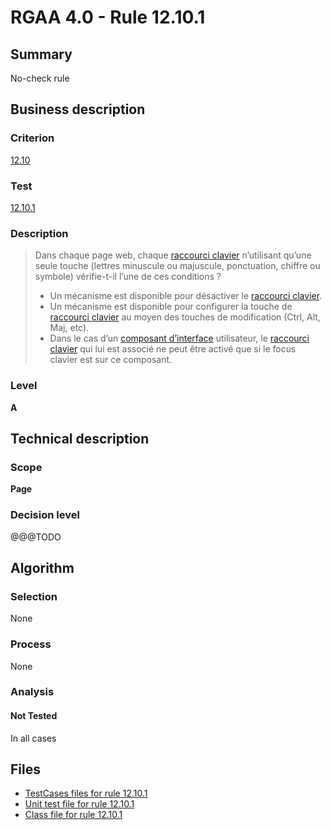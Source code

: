 # RGAA 4.0 - Rule 12.10.1

## Summary

No-check rule

## Business description

### Criterion

[12.10](https://www.numerique.gouv.fr/publications/rgaa-accessibilite/methode/criteres/#crit-12-10)

### Test

[12.10.1](https://www.numerique.gouv.fr/publications/rgaa-accessibilite/methode/criteres/#test-12-10-1)

### Description

> Dans chaque page web, chaque [raccourci clavier](https://www.numerique.gouv.fr/publications/rgaa-accessibilite/methode/glossaire/#raccourci-clavier) n’utilisant qu’une seule touche (lettres minuscule ou majuscule, ponctuation, chiffre ou symbole) vérifie-t-il l’une de ces conditions ?
> 
> * Un mécanisme est disponible pour désactiver le [raccourci clavier](https://www.numerique.gouv.fr/publications/rgaa-accessibilite/methode/glossaire/#raccourci-clavier).
> * Un mécanisme est disponible pour configurer la touche de [raccourci clavier](https://www.numerique.gouv.fr/publications/rgaa-accessibilite/methode/glossaire/#raccourci-clavier) au moyen des touches de modification (Ctrl, Alt, Maj, etc).
> * Dans le cas d’un [composant d’interface](https://www.numerique.gouv.fr/publications/rgaa-accessibilite/methode/glossaire/#composant-d-interface) utilisateur, le [raccourci clavier](https://www.numerique.gouv.fr/publications/rgaa-accessibilite/methode/glossaire/#raccourci-clavier) qui lui est associé ne peut être activé que si le focus clavier est sur ce composant.

### Level

**A**


## Technical description

### Scope

**Page**

### Decision level

@@@TODO


## Algorithm

### Selection

None

### Process

None

### Analysis

#### Not Tested

In all cases


## Files

- [TestCases files for rule 12.10.1](https://gitlab.com/asqatasun/Asqatasun/-/tree/v5/rules/rules-rgaa4.0/src/test/resources/testcases/rgaa40/Rgaa40Rule121001/)
- [Unit test file for rule 12.10.1](https://gitlab.com/asqatasun/Asqatasun/-/blob/v5/rules/rules-rgaa4.0/src/test/java/org/asqatasun/rules/rgaa40/Rgaa40Rule121001Test.java)
- [Class file for rule 12.10.1](https://gitlab.com/asqatasun/Asqatasun/-/blob/v5/rules/rules-rgaa4.0/src/main/java/org/asqatasun/rules/rgaa40/Rgaa40Rule121001.java)


